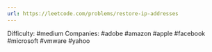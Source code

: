 ```yaml
---
url: https://leetcode.com/problems/restore-ip-addresses
---
```


Difficulty: #medium
Companies: #adobe #amazon #apple #facebook #microsoft #vmware #yahoo